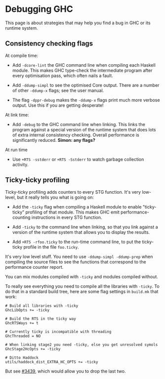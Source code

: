 # Debugging GHC



This page is about strategies that may help you find a bug in GHC or its runtime system.


## Consistency checking flags



At compile time:


- Add `-dcore-lint` the GHC command line when compiling each Haskell module.  This makes GHC type-check the intermediate program after every optimisation pass, which often nails a fault.

- Add `-ddump-simpl` to see the optimised Core output.  There are a number of other `-ddump-x` flags; see the user manual.

- The flag `-dppr-debug` makes the `-ddump-x` flags print much more verbose output.  Use this if you are getting desperate!


At link time:


- Add `-debug` to the GHC command line when linking. This links the program against a special version of the runtime system that does lots of extra internal consistency checking.  Overall performance is significantly reduced.  **Simon: any flags?**


At run time


- Use `+RTS -sstderr` or `+RTS -Sstderr` to watch garbage collection activity.

## Ticky-ticky profiling



Ticky-ticky profiling adds counters to every STG function.  It's very low-level, but it really tells you what is going on:


- Add the `-ticky` flag when compiling a Haskell module to enable "ticky-ticky" profiling of that module.  This makes GHC emit performance-counting instructions in every STG function.  

- Add `-ticky` to the command line when linking, so that you link against a version of the runtime system that allows you to display the results.

- Add `+RTS -rfoo.ticky` to the run-time command line, to put the ticky-ticky profile in the file `foo.ticky`.


It's very low level stuff.  You need to use `-ddump-simpl -ddump-prep` when compiling the source files to see the functions that correspond to the performance counter report.



You can mix modules compiled with `-ticky` and modules compiled without.



To really see everything you need to compile all the libraries with `-ticky`.  To do that in a standard build tree, here are some flag settings in `build.mk` that work:


```wiki
# Build all libraries with -ticky
GhcLibOpts += -ticky

# Build the RTS in the ticky way
GhcRTSWays += t

# Currently ticky is incompatible with threading
GhcThreaded = NO

# When linking stage2 you need -ticky, else you get unresolved symols
GhcStage2HcOpts += -ticky

# Ditto Haddock
utils/haddock_dist_EXTRA_HC_OPTS += -ticky
```


But see [\#3439](https://gitlab.staging.haskell.org/ghc/ghc/issues/3439), which would allow you to drop the last two.


